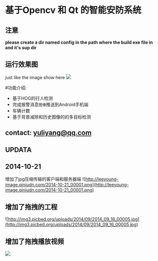 # 基于Opencv 和 Qt 的智能安防系统
## 注意
**please create a dir named config in the path where the build exe file in and it's sup dir**

运行效果图
---

just like the image show here
![](http://ww2.sinaimg.cn/large/6bbcb512jw1eq1mk0h5zvj20qp0n3jve.jpg)

#功能介绍:
* 基于HOG的行人检测
* 完成报警消息`图像`推送到Android手机端
* 车辆计数
* 基于背景减除和历史图像的的多目标检测
 

contact:
yuliyang@qq.com
---

UPDATA
---

2014-10-21
---
增加了jpg压缩传输的客户端和服务器端
![http://leeyoung-image.qiniudn.com/2014-10-21_00001.png](http://leeyoung-image.qiniudn.com/2014-10-21_00001.png)

增加了拖拽的工程
---
![http://img3.picbed.org/uploads/2014/09/2014_09_16_00005.jpg](http://img3.picbed.org/uploads/2014/09/2014_09_16_00005.jpg)


增加了拖拽播放视频
---
![](http://bcs.duapp.com/yuliyang-ftp/2014-09-17_00002.jpg)
